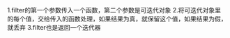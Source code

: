1.filter的第一个参数传入一个函数，第二个参数是可迭代对象
2.将可迭代对象里的每个值，交给传入的函数处理，如果结果为真，就保留这个值，如果结果为假，就丢弃
3.filter也是返回一个迭代器

